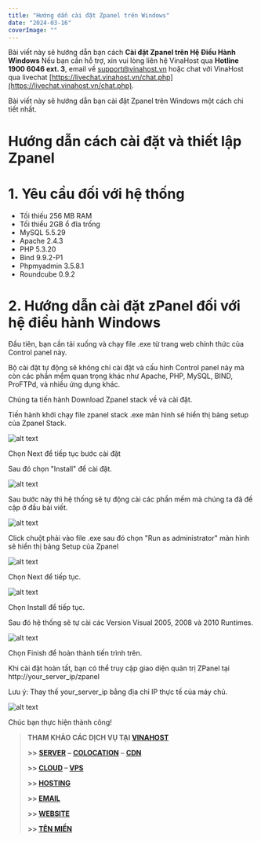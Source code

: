 ```yaml
---
title: "Hướng dẫn cài đặt Zpanel trên Windows"
date: "2024-03-16"
coverImage: ""
---
```


Bài viết này sẽ hướng dẫn bạn cách **Cài đặt Zpanel trên Hệ Điều Hành Windows** Nếu bạn cần hỗ trợ, xin vui lòng liên hệ VinaHost qua **Hotline 1900 6046 ext. 3**, email về [support@vinahost.vn](mailto:support@vinahost.vn) hoặc chat với VinaHost qua livechat [https://livechat.vinahost.vn/chat.php](https://livechat.vinahost.vn/chat.php).

Bài viết này sẽ hướng dẫn bạn cài đặt Zpanel trên Windows một cách chi tiết nhất.

# Hướng dẫn cách cài đặt và thiết lập Zpanel

# 1. Yêu cầu đối với hệ thống

- Tối thiếu 256 MB RAM 
- Tối thiểu 2GB ổ đĩa trống 
- MySQL 5.5.29 
- Apache 2.4.3 
- PHP 5.3.20 
- Bind 9.9.2-P1 
- Phpmyadmin 3.5.8.1 
- Roundcube 0.9.2 

# 2. Hướng dẫn cài đặt zPanel đối với hệ điều hành Windows

Đầu tiên, bạn cần tải xuống và chạy file .exe từ trang web chính thức của Control panel này.

Bộ cài đặt tự động sẽ không chỉ cài đặt và cấu hình Control panel này mà còn các phần mềm quan trọng khác như Apache, PHP, MySQL, BIND, ProFTPd, và nhiều ứng dụng khác.


Chúng ta tiến hành Download Zpanel stack về và cài đặt.

Tiến hành khởi chạy file zpanel stack .exe màn hình sẽ hiển thị bảng setup của Zpanel Stack.

![alt text](images/huong-dan-cai-dat-zpanel-tren-windows-04.png)

Chọn Next để tiếp tục bước cài đặt

Sau đó chọn "Install" để cài đặt.

![alt text](images/huong-dan-cai-dat-zpanel-tren-windows-05.png)

Sau bước này thì hệ thống sẽ tự động cài các phần mềm mà chúng ta đã đề cập ở đầu bài viết.

![alt text](images/huong-dan-cai-dat-zpanel-tren-windows-06.png)

Click chuột phải vào file .exe sau đó chọn "Run as administrator" màn hình sẽ hiển thị bảng Setup của Zpanel

![alt text](images/huong-dan-cai-dat-zpanel-tren-windows-01.png)

Chọn Next để tiếp tục.


![alt text](images/huong-dan-cai-dat-zpanel-tren-windows-02.png)

Chọn Install để tiếp tục.

Sau đó hệ thống sẽ tự cài các Version Visual 2005, 2008 và 2010 Runtimes.

![alt text](images/huong-dan-cai-dat-zpanel-tren-windows-03.png)

Chọn Finish để hoàn thành tiến trình trên.

Khi cài đặt hoàn tất, bạn có thể truy cập giao diện quản trị ZPanel tại http://your_server_ip/zpanel

Lưu ý: Thay thế your_server_ip bằng địa chỉ IP thực tế của máy chủ.

![alt text](images/huong-dan-cai-dat-zpanel-tren-windows-07.png)



Chúc bạn thực hiện thành công!

> **THAM KHẢO CÁC DỊCH VỤ TẠI [VINAHOST](https://vinahost.vn/)**
> 
> **\>>** [**SERVER**](https://vinahost.vn/thue-may-chu-rieng/) **–** [**COLOCATION**](https://vinahost.vn/colocation.html) – [**CDN**](https://vinahost.vn/dich-vu-cdn-chuyen-nghiep)
> 
> **\>> [CLOUD](https://vinahost.vn/cloud-server-gia-re/) – [VPS](https://vinahost.vn/vps-ssd-chuyen-nghiep/)**
> 
> **\>> [HOSTING](https://vinahost.vn/wordpress-hosting)**
> 
> **\>> [EMAIL](https://vinahost.vn/email-hosting)**
> 
> **\>> [WEBSITE](http://vinawebsite.vn/)**
> 
> **\>> [TÊN MIỀN](https://vinahost.vn/ten-mien-gia-re/)**